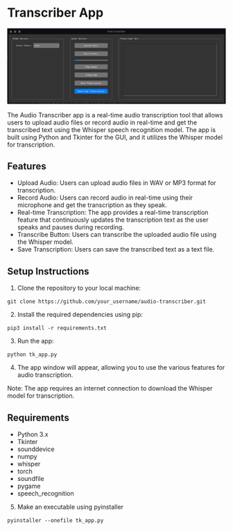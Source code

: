 # Transcriber App
![Tkinter GUI](appss.png)

The Audio Transcriber app is a real-time audio transcription tool that allows users to upload audio files or record audio in real-time and get the transcribed text using the Whisper speech recognition model. The app is built using Python and Tkinter for the GUI, and it utilizes the Whisper model for transcription.

## Features

- Upload Audio: Users can upload audio files in WAV or MP3 format for transcription.
- Record Audio: Users can record audio in real-time using their microphone and get the transcription as they speak.
- Real-time Transcription: The app provides a real-time transcription feature that continuously updates the transcription text as the user speaks and pauses during recording.
- Transcribe Button: Users can transcribe the uploaded audio file using the Whisper model.
- Save Transcription: Users can save the transcribed text as a text file.

## Setup Instructions

1. Clone the repository to your local machine:
```
git clone https://github.com/your_username/audio-transcriber.git
```
2. Install the required dependencies using pip: 
```
pip3 install -r requirements.txt
```
3. Run the app:
```
python tk_app.py
```
4. The app window will appear, allowing you to use the various features for audio transcription.

Note: The app requires an internet connection to download the Whisper model for transcription.

## Requirements

- Python 3.x
- Tkinter
- sounddevice
- numpy
- whisper
- torch
- soundfile
- pygame
- speech_recognition

5. Make an executable using pyinstaller
```
pyinstaller --onefile tk_app.py
```



